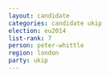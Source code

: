 ```yaml
---
layout: candidate
categories: candidate ukip
election: eu2014
list-rank: 7
person: peter-whittle
region: london
party: ukip
---
```

